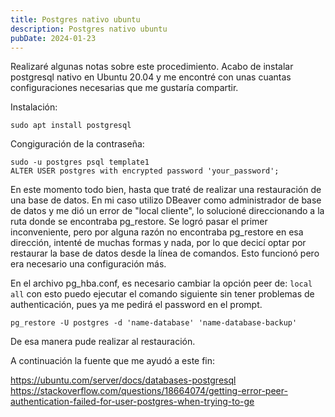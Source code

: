 ```yaml
---
title: Postgres nativo ubuntu
description: Postgres nativo ubuntu
pubDate: 2024-01-23
---
```


Realizaré algunas notas sobre este procedimiento.
Acabo de instalar postgresql nativo en Ubuntu 20.04 y me encontré con unas cuantas configuraciones necesarias que me gustaría compartir.

Instalación: 

    sudo apt install postgresql


Congiguración de la contraseña: 

    sudo -u postgres psql template1
    ALTER USER postgres with encrypted password 'your_password';

En este momento todo bien, hasta que traté de realizar una restauración de una base de datos. En mi caso utilizo DBeaver como administrador de base de datos y me dió un error de "local cliente", lo solucioné direccionando a la ruta donde se encontraba pg_restore. Se logró pasar el primer inconveniente, pero por alguna razón no encontraba pg_restore en esa dirección, intenté de muchas formas y nada, por lo que decicí optar por restaurar la base de datos desde la línea de comandos. Esto funcionó pero era necesario una configuración más.

En el archivo pg_hba.conf, es necesario cambiar la opción peer de: `local all` con esto puedo ejecutar el comando siguiente sin tener problemas de authenticación, pues ya me pedirá el password en el prompt.

    pg_restore -U postgres -d 'name-database' 'name-database-backup'

De esa manera pude realizar al restauración. 

A continuación la fuente que me ayudó a este fin: 

https://ubuntu.com/server/docs/databases-postgresql
https://stackoverflow.com/questions/18664074/getting-error-peer-authentication-failed-for-user-postgres-when-trying-to-ge


